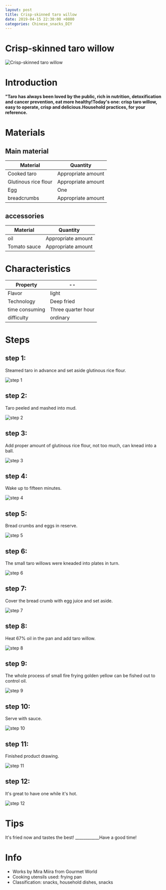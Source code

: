 ```yaml
---
layout: post
title: Crisp-skinned taro willow
date: 2019-04-15 22:30:00 +0800
categories: Chinese_snacks_DIY
---
```


# Crisp-skinned taro willow

![Crisp-skinned taro willow]({{site.baseurl}}/img/428361/428361.jpg)

# Introduction

**"Taro has always been loved by the public, rich in nutrition, detoxification and cancer prevention, eat more healthy!Today's one: crisp taro willow, easy to operate, crisp and delicious.Household practices, for your reference.**

# Materials


## Main material

Material|Quantity
--|--
Cooked taro|Appropriate amount
Glutinous rice flour|Appropriate amount
Egg|One
breadcrumbs|Appropriate amount

## accessories

Material|Quantity
--|--
oil|Appropriate amount
Tomato sauce|Appropriate amount

# Characteristics

Property|--
--|--
Flavor|light
Technology|Deep fried
time consuming|Three quarter hour
difficulty|ordinary

# Steps

## step 1:

Steamed taro in advance and set aside glutinous rice flour.

![step 1]({{site.baseurl}}/img/428361/1.jpg)

## step 2:

Taro peeled and mashed into mud.

![step 2]({{site.baseurl}}/img/428361/2.jpg)

## step 3:

Add proper amount of glutinous rice flour, not too much, can knead into a ball.

![step 3]({{site.baseurl}}/img/428361/3.jpg)

## step 4:

Wake up to fifteen minutes.

![step 4]({{site.baseurl}}/img/428361/4.jpg)

## step 5:

Bread crumbs and eggs in reserve.

![step 5]({{site.baseurl}}/img/428361/5.jpg)

## step 6:

The small taro willows were kneaded into plates in turn.

![step 6]({{site.baseurl}}/img/428361/6.jpg)

## step 7:

Cover the bread crumb with egg juice and set aside.

![step 7]({{site.baseurl}}/img/428361/7.jpg)

## step 8:

Heat 67% oil in the pan and add taro willow.

![step 8]({{site.baseurl}}/img/428361/8.jpg)

## step 9:

The whole process of small fire frying golden yellow can be fished out to control oil.

![step 9]({{site.baseurl}}/img/428361/9.jpg)

## step 10:

Serve with sauce.

![step 10]({{site.baseurl}}/img/428361/10.jpg)

## step 11:

Finished product drawing.

![step 11]({{site.baseurl}}/img/428361/11.jpg)

## step 12:

It's great to have one while it's hot.

![step 12]({{site.baseurl}}/img/428361/12.jpg)

# Tips

It's fried now and tastes the best! ____________Have a good time!

# Info

- Works by Mira Miira from Gourmet World
- Cooking utensils used: frying pan
- Classification: snacks, household dishes, snacks